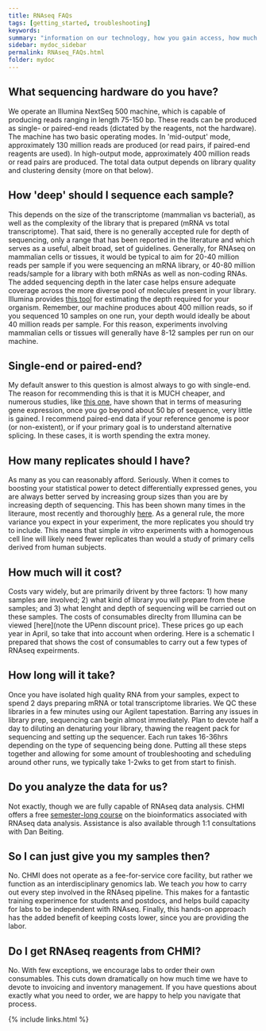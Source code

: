 ```yaml
---
title: RNAseq FAQs
tags: [getting_started, troubleshooting]
keywords:
summary: "information on our technology, how you gain access, how much experiments cost, and our 'hands-on' philosophy."
sidebar: mydoc_sidebar
permalink: RNAseq_FAQs.html
folder: mydoc
---
```


## What sequencing hardware do you have?

We operate an Illumina NextSeq 500 machine, which is capable of producing reads ranging in length 75-150 bp.  These reads can be produced as single- or paired-end reads (dictated by the reagents, not the hardware).  The machine has two basic operating modes.  In 'mid-output' mode, approximately 130 million reads are produced (or read pairs, if paired-end reagents are used).  In high-output mode, approximately 400 million reads or read pairs are produced.  The total data output depends on library quality and clustering density (more on that below). 

## How 'deep' should I sequence each sample?

This depends on the size of the transcriptome (mammalian vs bacterial), as well as the complexity of the library that is prepared (mRNA vs total transcriptome).  That said, there is no generally accepted rule for depth of sequencing, only a range that has been reported in the literature and which serves as a useful, albeit broad, set of guidelines.  Generally, for RNAseq on mammalian cells or tissues, it would be typical to aim for 20-40 million reads per sample if you were sequencing an mRNA library, or 40-80 million reads/sample for a library with both mRNAs as well as non-coding RNAs.  The added sequencing depth in the later case helps ensure adequate coverage across the more diverse pool of molecules present in your library.  Illumina provides [this tool](https://support.illumina.com/downloads/sequencing_coverage_calculator.html) for estimating the depth required for your organism.  Remember, our machine produces about 400 million reads, so if you sequenced 10 samples on one run, your depth would ideally be about 40 million reads per sample.  For this reason, experiments involving mammalian cells or tissues will generally have 8-12 samples per run on our machine. 

## Single-end or paired-end?

My default answer to this question is almost always to go with single-end.  The reason for recommending this is that it is MUCH cheaper, and numerous studies, like [this one](), have shown that in terms of measuring gene expression, once you go beyond about 50 bp of sequence, very little is gained.  I recommend paired-end data if your reference genome is poor (or non-existent), or if your primary goal is to understand alternative splicing.  In these cases, it is worth spending the extra money.

## How many replicates should I have?

As many as you can reasonably afford.  Seriously.  When it comes to boosting your statistical power to detect differentially expressed genes, you are always better served by increasing group sizes than you are by increasing depth of sequencing.  This has been shown many times in the literaure, most recently and thoroughly [here]().  As a general rule, the more variance you expect in your experiment, the more replicates you should try to include.  This means that simple *in vitro* experiments with a homogenous cell line will likely need fewer replicates than would a study of primary cells derived from human subjects.  

## How much will it cost?

Costs vary widely, but are primarily drivent by three factors: 1) how many samples are involved; 2) what kind of library you will prepare from these samples; and 3) what lenght and depth of sequencing will be carried out on these samples.  The costs of consumables direclty from Illumina can be viewed [here](note the UPenn discount price).  These prices go up each year in April, so take that into account when ordering.  Here is a schematic I prepared that shows the cost of consumables to carry out a few types of RNAseq expeirments.  

## How long will it take?

Once you have isolated high quality RNA from your samples, expect to spend 2 days preparing mRNA or total transcriptome libraries. We QC these libraries in a few minutes using our Agilent tapestation.  Barring any issues in library prep, sequencing can begin almost immediately.  Plan to devote half a day to diluting an denaturing your library, thawing the reagent pack for sequencing and setting up the sequencer.  Each run takes 16-36hrs depending on the type of sequencing being done.  Putting all these steps together and allowing for some amount of troubleshooting and scheduling around other runs, we typically take 1-2wks to get from start to finish.

## Do you analyze the data for us?

Not exactly, though we are fully capable of RNAseq data analysis.  CHMI offers a free [semester-long course](DIYtranscriptomics.org) on the bioinformatics associated with RNAseq data analysis.  Assistance is also available through 1:1 consultations with Dan Beiting.

## So I can just give you my samples then?

No.  CHMI does not operate as a fee-for-service core facility, but rather we function as an interdisciplinary genomics lab.  We teach *you* how to carry out every step involved in the RNAseq pipeline.  This makes for a fantastic training experimence for students and postdocs, and helps build capacity for labs to be independent with RNAseq.  Finally, this hands-on approach has the added benefit of keeping costs lower, since you are providing the labor.

## Do I get RNAseq reagents from CHMI?

No.  With few exceptions, we encourage labs to order their own consumables.  This cuts down dramatically on how much time we have to devote to invoicing and inventory management.  If you have questions about exactly what you need to order, we are happy to help you navigate that process.

{% include links.html %}
